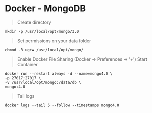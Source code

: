 # Docker - MongoDB


> Create directory
```shell
mkdir -p /usr/local/opt/mongo/3.0
```

> Set permissions on your data folder
```shell
chmod -R ug+w /usr/local/opt/mongo/
```

> Enable Docker File Sharing (Docker -> Preferences -> '+')
> Start Container
```shell
docker run --restart always -d --name=mongo4.0 \
-p 27017:27017 \
-v /usr/local/opt/mongo:/data/db \
mongo:4.0
```

> Tail logs
```shell
docker logs --tail 5 --follow --timestamps mongo4.0
```
